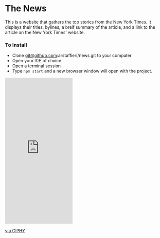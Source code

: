 # The News

This is a website that gathers the top stories from the New York Times. It displays their titles, bylines, a breif summary of the article, and a link to the article on the New York Times' website. 

### To Install
- Clone git@github.com:arstaffieri/news.git to your computer
- Open your IDE of choice
- Open a terminal session
- Type `npm start` and a new browser window will open with the project.


<iframe src="https://giphy.com/embed/ZlaJNoCw4h9SFAFXxN" width="222" height="480" frameBorder="0" class="giphy-embed" allowFullScreen></iframe><p><a href="https://giphy.com/gifs/ZlaJNoCw4h9SFAFXxN">via GIPHY</a></p>
